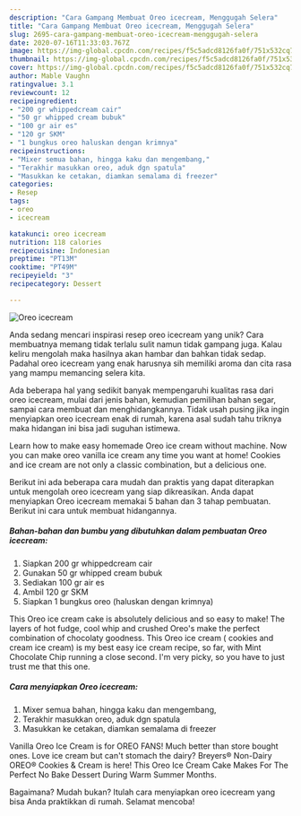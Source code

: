 ```yaml
---
description: "Cara Gampang Membuat Oreo icecream, Menggugah Selera"
title: "Cara Gampang Membuat Oreo icecream, Menggugah Selera"
slug: 2695-cara-gampang-membuat-oreo-icecream-menggugah-selera
date: 2020-07-16T11:33:03.767Z
image: https://img-global.cpcdn.com/recipes/f5c5adcd8126fa0f/751x532cq70/oreo-icecream-foto-resep-utama.jpg
thumbnail: https://img-global.cpcdn.com/recipes/f5c5adcd8126fa0f/751x532cq70/oreo-icecream-foto-resep-utama.jpg
cover: https://img-global.cpcdn.com/recipes/f5c5adcd8126fa0f/751x532cq70/oreo-icecream-foto-resep-utama.jpg
author: Mable Vaughn
ratingvalue: 3.1
reviewcount: 12
recipeingredient:
- "200 gr whippedcream cair"
- "50 gr whipped cream bubuk"
- "100 gr air es"
- "120 gr SKM"
- "1 bungkus oreo haluskan dengan krimnya"
recipeinstructions:
- "Mixer semua bahan, hingga kaku dan mengembang,"
- "Terakhir masukkan oreo, aduk dgn spatula"
- "Masukkan ke cetakan, diamkan semalama di freezer"
categories:
- Resep
tags:
- oreo
- icecream

katakunci: oreo icecream 
nutrition: 118 calories
recipecuisine: Indonesian
preptime: "PT13M"
cooktime: "PT49M"
recipeyield: "3"
recipecategory: Dessert

---
```



![Oreo icecream](https://img-global.cpcdn.com/recipes/f5c5adcd8126fa0f/751x532cq70/oreo-icecream-foto-resep-utama.jpg)

Anda sedang mencari inspirasi resep oreo icecream yang unik? Cara membuatnya memang tidak terlalu sulit namun tidak gampang juga. Kalau keliru mengolah maka hasilnya akan hambar dan bahkan tidak sedap. Padahal oreo icecream yang enak harusnya sih memiliki aroma dan cita rasa yang mampu memancing selera kita.

Ada beberapa hal yang sedikit banyak mempengaruhi kualitas rasa dari oreo icecream, mulai dari jenis bahan, kemudian pemilihan bahan segar, sampai cara membuat dan menghidangkannya. Tidak usah pusing jika ingin menyiapkan oreo icecream enak di rumah, karena asal sudah tahu triknya maka hidangan ini bisa jadi suguhan istimewa.

Learn how to make easy homemade Oreo ice cream without machine. Now you can make oreo vanilla ice cream any time you want at home! Cookies and ice cream are not only a classic combination, but a delicious one.


Berikut ini ada beberapa cara mudah dan praktis yang dapat diterapkan untuk mengolah oreo icecream yang siap dikreasikan. Anda dapat menyiapkan Oreo icecream memakai 5 bahan dan 3 tahap pembuatan. Berikut ini cara untuk membuat hidangannya.

<!--inarticleads1-->

##### Bahan-bahan dan bumbu yang dibutuhkan dalam pembuatan Oreo icecream:

1. Siapkan 200 gr whippedcream cair
1. Gunakan 50 gr whipped cream bubuk
1. Sediakan 100 gr air es
1. Ambil 120 gr SKM
1. Siapkan 1 bungkus oreo (haluskan dengan krimnya)


This Oreo ice cream cake is absolutely delicious and so easy to make! The layers of hot fudge, cool whip and crushed Oreo&#39;s make the perfect combination of chocolaty goodness. This Oreo ice cream ( cookies and cream ice cream) is my best easy ice cream recipe, so far, with Mint Chocolate Chip running a close second. I&#39;m very picky, so you have to just trust me that this one. 

<!--inarticleads2-->

##### Cara menyiapkan Oreo icecream:

1. Mixer semua bahan, hingga kaku dan mengembang,
1. Terakhir masukkan oreo, aduk dgn spatula
1. Masukkan ke cetakan, diamkan semalama di freezer


Vanilla Oreo Ice Cream is for OREO FANS! Much better than store bought ones. Love ice cream but can&#39;t stomach the dairy? Breyers® Non-Dairy OREO® Cookies &amp; Cream is here! This Oreo Ice Cream Cake Makes For The Perfect No Bake Dessert During Warm Summer Months. 

Bagaimana? Mudah bukan? Itulah cara menyiapkan oreo icecream yang bisa Anda praktikkan di rumah. Selamat mencoba!
